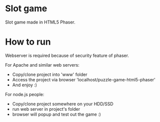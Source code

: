 # Slot game

Slot game made in HTML5 Phaser.

# How to run

Webserver is required because of security feature of phaser.

For Apache and similar web servers:
- Copy/clone project into 'www' folder
- Access the project via browser 'localhost/puzzle-game-html5-phaser'
- And enjoy :)

For node.js people:
- Copy/clone project somewhere on your HDD/SSD
- run web server in project's folder
- browser will popup and test out the game :)
